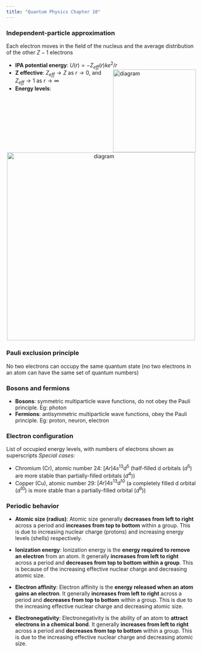 ```yaml
---
title: "Quantum Physics Chapter 10"
---
```


### Independent-particle approximation

Each electron moves in the field of the nucleus and the average distribution of the other $Z-1$ electrons

- **IPA potential energy**: $U(r)=-Z_{eff}(r)ke^2/r$
  <img src="https://cdn.discordapp.com/attachments/1094676554652602419/1100826809605566522/image.png" alt="diagram" width="220" align="right"/>
- **Z effective**: $Z_{eff}\to Z$ as $r\to 0$, and $Z_{eff}\to 1$ as $r\to \infty$
- **Energy levels**:
<p align="center">
<img src="https://cdn.discordapp.com/attachments/1094676554652602419/1100826328086876170/image.png" alt="diagram" width="500"/>
</p>

### Pauli exclusion principle

No two electrons can occupy the same quantum state (no two electrons in an atom can have the same set of quantum numbers)

### Bosons and fermions

- **Bosons**: symmetric multiparticle wave functions, do not obey the Pauli principle. Eg: photon
- **Fermions**: antisymmetric multiparticle wave functions, obey the Pauli principle. Eg: proton, neuron, electron

### Electron configuration

List of occupied energy levels, with numbers of electrons
shown as superscripts
_Special cases_:

- Chromium (Cr), atomic number 24: $[Ar]4s^13d^5$ (half-filled d orbitals ($d^5$) are more stable than partially-filled orbitals ($d^4$))
- Copper (Cu), atomic number 29: $[Ar]4s^13d^10$ (a completely filled d orbital ($d^10$) is more stable than a partially-filled orbital ($d^9$))

### Periodic behavior

- **Atomic size (radius)**: Atomic size generally **decreases from left to right** across a period and **increases from top to bottom** within a group. This is due to increasing nuclear charge (protons) and increasing energy levels (shells) respectively.

- **Ionization energy**: Ionization energy is the **energy required to remove an electron** from an atom. It generally **increases from left to right** across a period and **decreases from top to bottom within a group**. This is because of the increasing effective nuclear charge and decreasing atomic size.

- **Electron affinity**: Electron affinity is the **energy released when an atom gains an electron**. It generally **increases from left to right** across a period and **decreases from top to bottom** within a group. This is due to the increasing effective nuclear charge and decreasing atomic size.

- **Electronegativity**: Electronegativity is the ability of an atom to **attract electrons in a chemical bond**. It generally **increases from left to right** across a period and **decreases from top to bottom** within a group. This is due to the increasing effective nuclear charge and decreasing atomic size.
